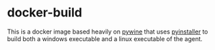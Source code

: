 # docker-build

This is a docker image based heavily on [pywine][1] that uses [pyinstaller][2]
to build both a windows executable and a linux executable of the agent.

[1]: https://github.com/noahbroyles/pyinstaller-wine/blob/master/main.py
[2]: https://pyinstaller.org/en/stable/
